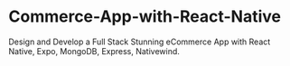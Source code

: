 # Commerce-App-with-React-Native
Design and Develop a Full Stack Stunning eCommerce App with React Native, Expo, MongoDB, Express, Nativewind.
